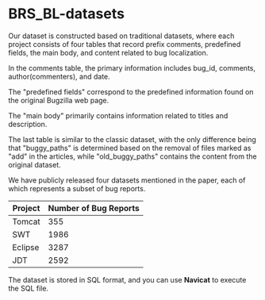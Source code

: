 # BRS_BL-datasets
Our dataset is constructed based on traditional datasets, where each project consists of four tables that record prefix comments, predefined fields, the main body, and content related to bug localization.

In the comments table, the primary information includes bug_id, comments, author(commenters), and date.

The "predefined fields" correspond to the predefined information found on the original Bugzilla web page.

The "main body" primarily contains information related to titles and description.

The last table is similar to the classic dataset, with the only difference being that "buggy_paths" is determined based on the removal of files marked as "add" in the articles, while "old_buggy_paths" contains the content from the original dataset.



We have publicly released four datasets mentioned in the paper, each of which represents a subset of bug reports.

| Project | Number of Bug Reports |
| ------- | --------------------- |
| Tomcat  | 355                   |
| SWT     | 1986                  |
| Eclipse | 3287                  |
| JDT     | 2592                  |



The dataset is stored in SQL format, and you can use **Navicat** to execute the SQL file.

